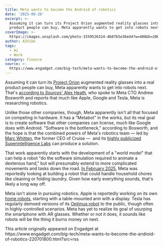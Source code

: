 ```yaml
---
title: Meta wants to become the Android of robotics
date: '2025-09-26'
excerpt: >-
  Assuming it can turn its Project Orion augmented reality glasses into a real
  product people can buy, Meta apparently wants to get into robots next. Th...
coverImage: >-
  https://images.unsplash.com/photo-1559526324-4b87b5e36e44?w=400&h=200&fit=crop&auto=format
author: AIVibe
tags:
  - Ai
  - Work
category: Finance
source: >-
  https://www.engadget.com/big-tech/meta-wants-to-become-the-android-of-robotics-220701800.html?src=rss
---
```

<p>Assuming it can turn its <a data-i13n="elm:context_link;elmt:doNotAffiliate;cpos:1;pos:1" class="no-affiliate-link" href="https://www.engadget.com/ar-vr/metas-orion-prototype-offers-a-glimpse-into-our-ar-future-123038066.html">Project Orion</a> augmented reality glasses into a real product people can buy, Meta apparently wants to get into robots next. That&#39;s <a data-i13n="elm:context_link;elmt:doNotAffiliate;cpos:2;pos:1" class="no-affiliate-link" href="https://sources.news/p/humanoid-robots-are-metas-next-ar">according to <em>Sources</em>&#39; Alex Heath</a>, who spoke to Meta CTO Andrew Bosworth and reports that much like Apple, Google and Tesla, Meta is researching robotics.</p>
<p>Unlike those other companies, though, Meta apparently isn&#39;t all that focused on competing in hardware. It has a &quot;Metabot&quot; in the works, but its real goal is to create software that other companies can license, much like Google does with Android. &quot;Software is the bottleneck,&quot; according to Bosworth, and the hope is that the combined powers of Meta&#39;s robotics team — led by <a data-i13n="cpos:3;pos:1" href="https://www.businessinsider.com/leaked-memo-meta-humanoid-robots-hires-ex-cruise-realreal-ceo-2025-2">Marc Whitten</a>, the former CEO of Cruise —&nbsp; and its <a data-i13n="elm:context_link;elmt:doNotAffiliate;cpos:4;pos:1" class="no-affiliate-link" href="https://www.engadget.com/ai/mark-zuckerberg-shares-a-confusing-vision-for-ai-superintelligence-153944322.html">highly publicized Superintelligence Labs</a> can produce a solution.</p>
<span id="end-legacy-contents"></span><p>That work apparently starts with the development of a &quot;world model&quot; that can help a robot &quot;do the software simulation required to animate a dexterous hand,&quot; but will presumably extend to more complicated movements and tasks down the road. <a data-i13n="elm:context_link;elmt:doNotAffiliate;cpos:5;pos:1" class="no-affiliate-link" href="https://www.engadget.com/big-tech/meta-is-reportedly-working-on-humanoid-robots-that-help-with-chores-192453416.html">In February 2025</a>, Meta was reportedly looking at building a robot that could handle household chores like cleaning or folding laundry. Given how early everything sounds, that&#39;s likely a long way off.</p>
<p>Meta isn&#39;t alone in pursuing robotics. Apple is reportedly working on its own <a data-i13n="elm:context_link;elmt:doNotAffiliate;cpos:6;pos:1" class="no-affiliate-link" href="https://www.engadget.com/ai/apples-tabletop-robot-companion-rumored-for-2027-launch-204904807.html">home robots</a>, starting with a table-mounted arm with a display. Tesla has regularly demoed versions of its <a data-i13n="elm:context_link;elmt:doNotAffiliate;cpos:7;pos:1" class="no-affiliate-link" href="https://www.engadget.com/teslas-latest-optimus-robot-can-handle-an-egg-without-breaking-it-154610781.html">Optimus robot</a> to the public, though often in highly-controlled scenarios. Meta has yet to realize its goal of usurping the smartphone with AR glasses. Whether or not it does, it sounds like robots will be the thing it burns money on next.</p>This article originally appeared on Engadget at https://www.engadget.com/big-tech/meta-wants-to-become-the-android-of-robotics-220701800.html?src=rss
